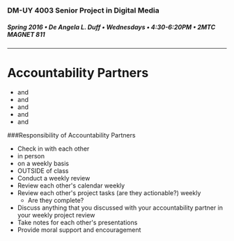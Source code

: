 ### DM-UY 4003 Senior Project in Digital Media
##### Spring 2016 • De Angela L. Duff • Wednesdays • 4:30-6:20PM • 2MTC MAGNET 811 

---
# Accountability Partners

*  and 
*  and 
*  and 
*  and 
*  and 



###Responsibility of Accountability Partners
* Check in with each other 
 * in person 
 * on a weekly basis 
 * OUTSIDE of class
* Conduct a weekly review
 * Review each other's calendar weekly
 * Review each other's project tasks (are they actionable?) weekly
    * Are they complete?
 * Discuss anything that you discussed with your accountability partner in your weekly project review
* Take notes for each other's presentations
* Provide moral support and encouragement
 

